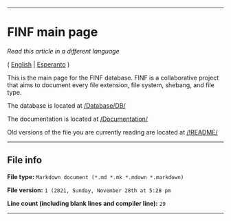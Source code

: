 
***

# FINF main page

_Read this article in a different language_

( [English](/FINF/README.md) | [Esperanto](/FINF/!README/Esperanto/README.md) )

This is the main page for the FINF database. FINF is a collaborative project that aims to document every file extension, file system, shebang, and file type.

The database is located at [/Database/DB/](/FINF/Database/DB/)

The documentation is located at [/Documentation/](/FINF/Documentation/)

Old versions of the file you are currently reading are located at [/!README/](/FINF/!README/)

***

## File info

**File type:** `Markdown document (*.md *.mk *.mdown *.markdown)`

**File version:** `1 (2021, Sunday, November 28th at 5:28 pm`

**Line count (including blank lines and compiler line):** `29`

***
